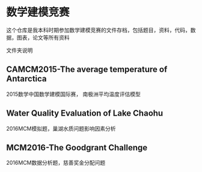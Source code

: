 # 数学建模竞赛

这个仓库是我本科时期参加数学建模竞赛的文件存档，包括题目，资料，代码，数据，图表，论文等所有资料

文件夹说明

## CAMCM2015-The average temperature of Antarctica

2015数学中国数学建模国际赛， 南极洲平均温度评估模型

## Water Quality Evaluation of Lake Chaohu

2016MCM模拟题，巢湖水质问题影响因素分析

## MCM2016-The Goodgrant Challenge

2016MCM数据分析题，慈善奖金分配问题
